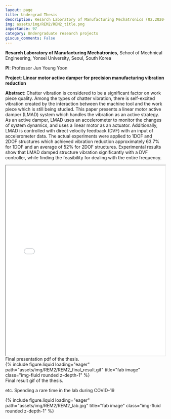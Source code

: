 ```yaml
---
layout: page
title: Undergrad Thesis
description: Resarch Laboratory of Manufacturing Mechatronics (02.2020-06.2020)
img: assets/img/REM2/REM2_title.png
importance: 97
category: Undergraduate research projects
giscus_comments: False
---
```


**Resarch Laboratory of Manufacturing Mechatronics**, School of Mechnical Engineering, Yonsei University, Seoul, South Korea

**PI**: Professor Jun Young Yoon

**Project**: **Linear motor active damper for precision manufacturing vibration reduction**

**Abstract**: Chatter vibration is considered to be a significant factor on work piece quality. Among the types of chatter vibration, there is self-excited vibration created by the interaction between the machine tool and the work piece which is still being studied. This paper presents a linear motor active damper (LMAD) system which handles the vibration as an active strategy. As an active damper, LMAD uses an accelerometer to monitor the changes of system dynamics, and uses a linear motor as an actuator. Additionally, LMAD is controlled with direct velocity feedback (DVF) with an input of accelerometer data. The actual experiments were applied to 1DOF and 2DOF structures which achieved vibration reduction approximately 63.7% for 1DOF and an average of 52% for 2DOF structures. Experimental results show that LMAD damped structure vibration significantly with a DVF controller, while finding the feasibility for dealing with the entire frequency.


<iframe src="/assets/img/REM2/REM2_final_ppt.pdf" width="100%" height="600px">
    This browser does not support PDFs. Please download the PDF to view it: <a href="/assets/img/REM2/REM2_final_ppt.pdf">Download PDF</a>.
</iframe>
<div class="caption">
    Final presentation pdf of the thesis.
</div>


<div class="row">
    <div class="col-sm mt-3 mt-md-0">
        {% include figure.liquid loading="eager" path="assets/img/REM2/REM2_final_result.gif" title="fab image" class="img-fluid rounded z-depth-1" %}
    </div>
</div>
<div class="caption">
    Final result gif of the thesis.
</div>



etc. Spending a rare time in the lab during COVID-19
<div class="row">
    <div class="col-sm mt-3 mt-md-0">
        {% include figure.liquid loading="eager" path="assets/img/REM2/REM2_lab.jpg" title="fab image" class="img-fluid rounded z-depth-1" %}
    </div>
</div>
